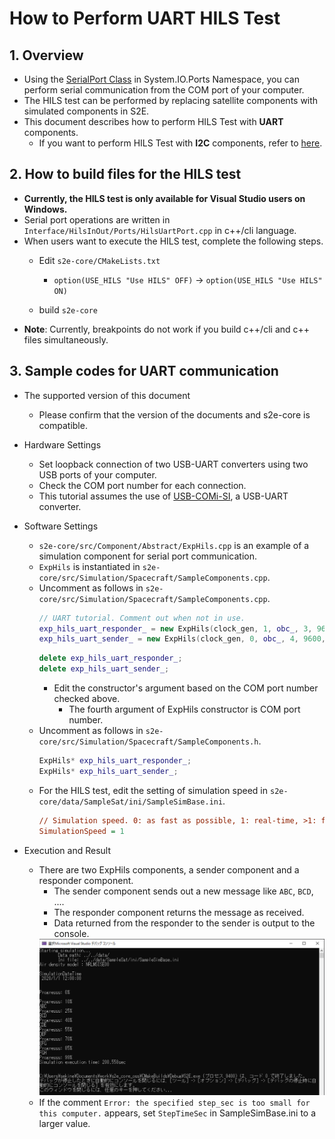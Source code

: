 # How to Perform UART HILS Test

## 1.  Overview
- Using the [SerialPort Class](https://docs.microsoft.com/en-us/dotnet/api/system.io.ports.serialport?view=dotnet-plat-ext-5.0) in System.IO.Ports Namespace, you can perform serial communication from the COM port of your computer.
- The HILS test can be performed by replacing satellite components with simulated components in S2E.
- This document describes how to perform HILS Test with **UART** components.
   - If you want to perform HILS Test with **I2C** components, refer to [here](./HowToPerformI2cHilsTest.md).

## 2. How to build files for the HILS test
- **Currently, the HILS test is only available for Visual Studio users on Windows.**
- Serial port operations are written in `Interface/HilsInOut/Ports/HilsUartPort.cpp` in c++/cli language.
- When users want to execute the HILS test, complete the following steps.
  - Edit `s2e-core/CMakeLists.txt`
    - `option(USE_HILS "Use HILS" OFF)` -> `option(USE_HILS "Use HILS" ON)`

  - build `s2e-core`
- **Note**: Currently, breakpoints do not work if you build c++/cli and c++ files simultaneously.

## 3. Sample codes for UART communication
- The supported version of this document
  - Please confirm that the version of the documents and s2e-core is compatible.
- Hardware Settings
  - Set loopback connection of two USB-UART converters using two USB ports of your computer.
  - Check the COM port number for each connection.
  - This tutorial assumes the use of [USB-COMi-SI](https://www.titan.tw/product/usb-comi-si/), a USB-UART converter.
- Software Settings
  - `s2e-core/src/Component/Abstract/ExpHils.cpp` is an example of a simulation component for serial port communication.
  - `ExpHils` is instantiated in `s2e-core/src/Simulation/Spacecraft/SampleComponents.cpp`.
  - Uncomment as follows in `s2e-core/src/Simulation/Spacecraft/SampleComponents.cpp`.
    ```c++
    // UART tutorial. Comment out when not in use.
    exp_hils_uart_responder_ = new ExpHils(clock_gen, 1, obc_, 3, 9600, hils_port_manager_, 1);
    exp_hils_uart_sender_ = new ExpHils(clock_gen, 0, obc_, 4, 9600, hils_port_manager_, 0);
    ```
    ```c++
    delete exp_hils_uart_responder_;
    delete exp_hils_uart_sender_;
    ```
    - Edit the constructor's argument based on the COM port number checked above.
      - The fourth argument of ExpHils constructor is COM port number.
  - Uncomment as follows in `s2e-core/src/Simulation/Spacecraft/SampleComponents.h`.
    ```c++
    ExpHils* exp_hils_uart_responder_;
    ExpHils* exp_hils_uart_sender_;
    ```
  - For the HILS test, edit the setting of simulation speed in `s2e-core/data/SampleSat/ini/SampleSimBase.ini`.
    ```ini
    // Simulation speed. 0: as fast as possible, 1: real-time, >1: faster than real-time, <1: slower than real-time
    SimulationSpeed = 1
    ```

- Execution and Result
  - There are two ExpHils components, a sender component and a responder component.
    - The sender component sends out a new message like `ABC`, `BCD`, ....
    - The responder component returns the message as received.
    - Data returned from the responder to the sender is output to the console.
    <img src="./figs/SerialPortCommunicationConfirmation.png" alt="SerialPortCommunicationConfirmation" style="zoom: 100%;" />
  - If the comment `Error: the specified step_sec is too small for this computer.` appears, set `StepTimeSec` in SampleSimBase.ini to a larger value.